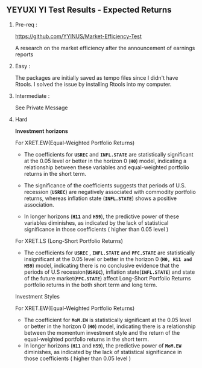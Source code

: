 ## YEYUXI YI Test Results - Expected Returns

1.  Pre-req :

    <https://github.com/YYINUS/Market-Efficiency-Test>

    A research on the market efficiency after the announcement of earnings reports

2.  Easy :

    The packages are initially saved as tempo files since I didn't have Rtools. I solved the issue by installing Rtools into my computer.

3.  Intermediate :

    See Private Message

4.  Hard

    **Investment horizons**

    For XRET.EW(Equal-Weighted Portfolio Returns)

    -   The coefficients for **`USREC`** and **`INFL.STATE`** are statistically significant at the 0.05 level or better in the horizon 0 (**`H0`**) model, indicating a relationship between these variables and equal-weighted portfolio returns in the short term.

    -   The significance of the coefficients suggests that periods of U.S. recession (**`USREC`**) are negatively associated with commodity portfolio returns, whereas inflation state (**`INFL.STATE`**) shows a positive association.

    -   In longer horizons (**`H11`** and **`H59`**), the predictive power of these variables diminishes, as indicated by the lack of statistical significance in those coefficients ( higher than 0.05 level )

    For XRET.LS (Long-Short Portfolio Returns)

    -   The coefficients for **`USREC`** , **`INFL.STATE`** and **`PFC.STATE`** are statistically insignificant at the 0.05 level or better in the horizon 0 (**`H0, H11 and H59`**) model, indicating there is no conclusive evidence that the periods of U.S recession(**`USREC`**), inflation state(**`INFL.STATE`**) and state of the future market(**`PFC.STATE`**) affect Long-Short Portfolio Returns portfolio returns in the both short term and long term.

    Investment Styles

    For XRET.EW(Equal-Weighted Portfolio Returns)

    -   The coefficient for **`MoM.EW`** is statistically significant at the 0.05 level or better in the horizon 0 (**`H0`**) model, indicating there is a relationship between the momentum investment style and the return of the equal-weighted portfolio returns in the short term.
    -   In longer horizons (**`H11`** and **`H59`**), the predictive power of **`MoM.EW`** diminishes, as indicated by the lack of statistical significance in those coefficients ( higher than 0.05 level )
